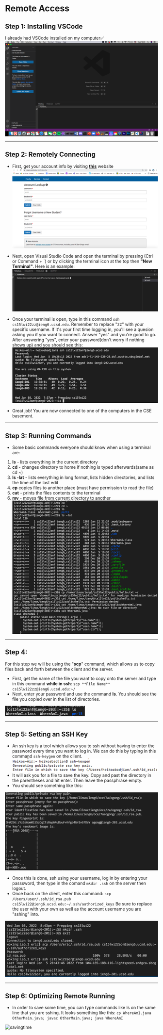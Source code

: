 # Remote Access

## Step 1: Installing VSCode
I already had VSCode installed on my computer✅
![VSCode](images/vscodess.png)

---

## Step 2: Remotely Connecting

* First, get your account info by visiting **[this](https://sdacs.ucsd.edu/~icc/index.php)** website
![Account](images/account.png)

* Next, open Visual Studio Code and open the terminal by pressing (Ctrl or Command + `) or by clicking the terminal icon at the top then **"New Terminal"**.
Here is an example:
![Terminal2](images/terminal2.png)

* Once your terminal is open, type in this command ```ssh cs15lwi22zz@ieng6.ucsd.edu```. Remember to replace "zz" with your specific username. If it's your first time logging in, you'll see a quesion asking you if you want to connect. Answer "yes" and you're good to go. After answering "yes", enter your password(don't worry if nothing shows up) and you should see this: 
![SuccessfulSSH](images/successfulSSH.png)

* Great job! You are now connected to one of the computers in the CSE basement. 


***

## Step 3: Running Commands

* Some basic commands everyone should know when using a terminal are:
1. **ls** - lists everything in the current directory
2. **cd** - changes directory to home if nothing is typed afterwards(same as cd ~)
3. **ls -lat** - lists everything in long format, lists hidden directories, and lists the time of the last edit 
4. **cp** copies files to another place (must have permission to read the file)
5. **cat** - prints the files contents to the terminal
6. **mv** - moves file from current directory to another
![CommandLineArgs](images/commandLineArgs.png)

***
## Step 4:
For this step we will be using the "**scp**" command, which allows us to copy files back and forth between the client and the server.
* First, get the name of the file you want to copy onto the server and type in this command **while in ssh**: ```scp **File Name** cs15lwi22zz@ieng6.ucsd.edu:~/```
* Next, enter your password and use the command **ls**. You should see the file you copied over in the list of directories.

![ls](images/ls.png)

***
## Step 5: Setting an SSH Key

* An ssh key is a tool which allows you to ssh without having to enter the password every time you want to log in. We can do this by typing in this command ```ssh-keygen``` on the client.
![SSH2](images/ssh2.png)
* It will ask you for a file to save the key. Copy and past the directory in the parentheses and hit enter. Then leave the passphrase empty.
* You should see something like this:
  
![SSH1](images/ssh.png)
* Once this is done, ssh using your username, log in by entering your passsword, then type in the comand ```mkdir .ssh``` on the server then logout.
* Once back on the client, enter this command: ```scp /Users/user/.ssh/id_rsa.pub cs15lwi22@ieng6.ucsd.edu:~/.ssh/authorized_keys``` Be sure to replace the user with your own as well as the account username you are "sshing" into. 
  
![SSH3](images/ssh3.png)


***
## Step 6: Optimizing Remote Running
* In order to save some time, you can type commands like ls on the same line that you are sshing. It looks something like this:
```cp WhereAmI.java OtherMain.java; javac OtherMain.java; java WhereAmI```
  
![savingtime](images/savingtime.png)


